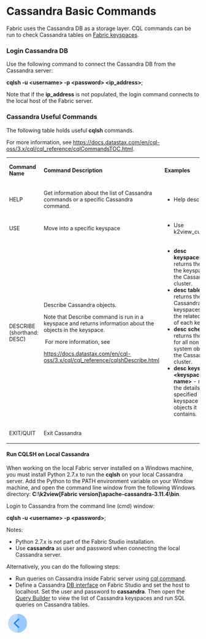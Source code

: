 # Cassandra Basic Commands

Fabric uses the Cassandra DB as a storage layer. CQL commands can be run to check Cassandra tables on [Fabric keyspaces](/articles/02_fabric_architecture/06_cassandra_keyspaces_for_fabric.md).

### Login Cassandra DB

Use the following command to connect the Cassandra DB from the Cassandra server:

<p><strong>cqlsh -u &lt;username&gt; -p &lt;password&gt; &lt;ip_address&gt;</strong>;</p>

Note that if the **ip_address** is not populated, the login command connects to the local host of the Fabric server.

### Cassandra Useful Commands

The following table holds useful **cqlsh** commands.

For more information, see https://docs.datastax.com/en/cql-oss/3.x/cql/cql_reference/cqlCommandsTOC.html.

<table>
<tbody>
<tr>
<td width="200pxl">
<p><strong>Command Name</strong></p>
</td>
<td width="350pxl">
<p><strong>Command Description</strong></p>
</td>
<td width="350pxl">
<p><strong>Examples</strong></p>
</td>
</tr>
<tr>
<td width="200pxl">
<p>HELP</p>
</td>
<td width="350pxl">
<p>Get information about the list of Cassandra commands or a specific Cassandra command. </p>
</td>
<td width="350pxl">
<ul>
<li>Help describe;</li>
</ul>
</td>
</tr>
<tr>
<td width="200pxl">
<p>USE</p>
</td>
<td width="350pxl">
<p>Move into a specific&nbsp;keyspace</p>
</td>
<td width="350pxl">
<ul>
<li>Use k2view_customer;</li>
</ul>
</td>
</tr>
<tr>
<td width="200pxl">
<p>DESCRIBE (shorthand: DESC)</p>
</td>
<td width="350pxl">
<p>Describe Cassandra objects.</p>
<p>Note that Describe command is run in a keyspace and returns information about the objects in the keyspace.</p>
<p>&nbsp;For more information, see</p>
<p><a href="https://docs.datastax.com/en/cql-oss/3.x/cql/cql_reference/cqlshDescribe.html">https://docs.datastax.com/en/cql-oss/3.x/cql/cql_reference/cqlshDescribe.html</a></p>
</td>
<td width="350pxl">
<ul>
<li><strong>desc keyspaces</strong>- returns the list of the keyspaces in the Cassandra cluster.</li>
<li><strong>desc tables</strong>- returns the list of Cassandra keyspaces and the related tables of each keyspace</li>
<li><strong>desc schema</strong>- returns the details for all non-system objects in the Cassandra cluster.</li>
<li><strong>desc keyspace &lt;keyspace name&gt;</strong> - returns the details for the specified keyspace and objects it contains.</li>
</ul>
</td>
</tr>
<tr>
<td width="200pxl">
<p>EXIT/QUIT</p>
</td>
<td width="350pxl">
<p>Exit Cassandra</p>
</td>
<td width="350pxl">
<p>&nbsp;</p>
</td>
</tr>
</tbody>
</table>


#### Run CQLSH on Local Cassandra 

When working on the local Fabric server installed on a Windows machine,  you must install Python 2.7.x to run the **cqlsh** on your local Cassandra server. Add the Python to the PATH environment variable on your Window machine, and open the command line window from the following Windows directory: **C:\k2view\[Fabric version]\apache-cassandra-3.11.4\bin**.

Login to Cassandra from the command line (cmd) window:

<p><strong>cqlsh -u &lt;username&gt; -p &lt;password&gt;</strong>;</p>

Notes:

- Python 2.7.x is not part of the Fabric Studio installation. 
- Use **cassandra** as user and password when connecting the local Cassandra server.

Alternatively, you can do the following steps:

- Run queries on Cassandra inside Fabric server using [cql command](/articles/02_fabric_architecture/04_fabric_commands.md#run-queries-on-cassandra).
- Define a Cassandra [DB interface](/articles/05_DB_interfaces/04_creating_a_new_database_interface.md) on Fabric Studio and set the host to localhost. Set the user and password to **cassandra**. Then open the [Query Builder](/articles/11_query_builder/01_query_builder_overview.md) to view the list of Cassandra keyspaces and run SQL queries on Cassandra tables. 

[![Previous](/articles/images/Previous.png)](/articles/02_fabric_architecture/06_cassandra_keyspaces_for_fabric.md)





